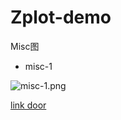 # Zplot-demo

Misc图

- misc-1

![misc-1.png](https://github.com/ISCS-GitLab/Zplot-demo/blob/main/%E5%85%B6%E4%BB%96/Misc1/misc-1.png)

[link door](https://github.com/ISCS-GitLab/Zplot-demo/tree/main/%E5%85%B6%E4%BB%96/Misc1)
